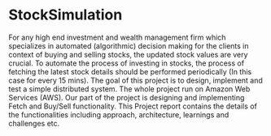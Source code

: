 # StockSimulation
For any high end investment and wealth management firm which specializes in automated
(algorithmic) decision making for the clients in context of buying and selling stocks, the
updated stock values are very crucial. To automate the process of investing in stocks, the
process of fetching the latest stock details should be performed periodically (In this case for
every 15 mins). The goal of this project is to design, implement and test a simple distributed
system. The whole project run on Amazon Web Services (AWS). Our part of the project is
designing and implementing Fetch and Buy/Sell functionality. This Project report contains
the details of the functionalities including approach, architecture, learnings and challenges
etc.

